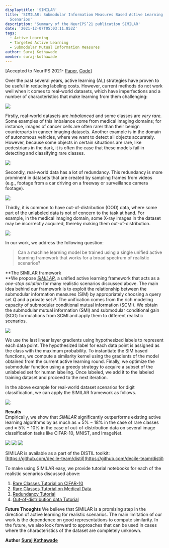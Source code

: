 ```yaml
---
displaytitle: 'SIMILAR'
title: 'SIMILAR: Submodular Information Measures Based Active Learning In Realistic
  Scenarios'
description: 'Summary of the NeurIPS’21 publication SIMILAR'
date: '2021-12-07T05:03:11.852Z'
tags:
  - Active Learning
  - Targeted Active Learning
  - Submodular Mutual Information Measures
author: Suraj Kothawade
member: suraj-kothawade
---
```


\[Accepted to NeurIPS 2021- [Paper](https://proceedings.neurips.cc/paper/2021/file/9af08cda54faea9adf40a201794183cf-Paper.pdf), 
[Code](https://github.com/decile-team/distil)\]

Over the past several years, active learning (AL) strategies have proven to be useful in reducing labeling costs. However, current methods do not work well when it comes to real-world datasets, which have imperfections and a number of characteristics that make learning from them challenging:

![](https://www.caraml-lab.com/images/blog/1__vcaxeFANwuAVWtpLRWC__Ow.png)

Firstly, real-world datasets are _imbalanced_ and some classes are _very rare._ Some examples of this imbalance come from medical imaging domains; for instance, images of cancer cells are often rarer than their benign counterparts in cancer imaging datasets. Another example is in the domain of autonomous vehicles, where we want to detect all objects accurately. However, because some objects in certain situations are rare, like pedestrians in the dark, it is often the case that these models fail in detecting and classifying rare classes.

![](https://www.caraml-lab.com/images/blog/1__gpwEQ2xPPqbHVSokUtiDDw.png)

Secondly, real-world data has a lot of redundancy. This redundancy is more prominent in datasets that are created by sampling frames from videos (e.g., footage from a car driving on a freeway or surveillance camera footage).

![](https://www.caraml-lab.com/images/blog/1__AMm9m8DWVFVBpZQwh8GHUQ.png)

Thirdly, it is common to have out-of-distribution (OOD) data, where some part of the unlabeled data is not of concern to the task at hand. For example, in the medical imaging domain, some X-ray images in the dataset may be incorrectly acquired, thereby making them out-of-distribution.

![](https://www.caraml-lab.com/images/blog/1__Bg8__K03FtysxhEqF8VRL6g.png)

In our work, we address the following question:

> Can a machine learning model be trained using a single unified active learning framework that works for a broad spectrum of realistic scenarios?

**The SIMILAR framework  
**We propose [_SIMILAR_](https://arxiv.org/pdf/2107.00717.pdf), a unified active learning framework that acts as a _one-stop solution_ for many realistic scenarios discussed above. The main idea behind our framework is to exploit the relationship between the submodular information measures (SIM) by appropriately choosing a query set _Q_ and a private set _P._ The unification comes from the rich modeling capacity of submodular conditional mutual information (SCMI). We obtain the submodular mutual information (SMI) and submodular conditional gain (SCG) formulations from SCMI and apply them to different realistic scenarios.

![](https://www.caraml-lab.com/images/blog/1__T__fvXmfS9PWSTl3gwA__rsw.png)

We use the last linear layer gradients using hypothesized labels to represent each data point. The hypothesized label for each data point is assigned as the class with the maximum probability. To instantiate the SIM based functions, we compute a similarity kernel using the gradients of the model obtained from the current active learning round. Finally, we optimize the submodular function using a greedy strategy to acquire a subset of the unlabeled set for human labeling. Once labeled, we add it to the labeled training dataset and proceed to the next iteration.

In the above example for real-world dataset scenarios for digit classification, we can apply the SIMILAR framework as follows.

![](https://www.caraml-lab.com/images/blog/1__KsNG8NZSmxIz5vLF9YJk8w.png)

**Results**  
Empirically, we show that _SIMILAR_ significantly outperforms existing active learning algorithms by as much as ≈ 5% − 18% in the case of rare classes and ≈ 5% − 10% in the case of out-of-distribution data on several image classification tasks like CIFAR-10, MNIST, and ImageNet.

![](https://www.caraml-lab.com/images/blog/1__Rq45wnVJDGs__zKjONYLsPA.png)
![](https://www.caraml-lab.com/images/blog/1__BZuTGPXrmIKBmOiERLcIPQ.png)
![](https://www.caraml-lab.com/images/blog/1__jRXrYEnqkvk6WpQbm0X__iw.png)

SIMILAR is available as a part of the DISTIL toolkit: [https://github.com/decile-team/distil](https://github.com/decile-team/distil)

To make using SIMILAR easy, we provide tutorial notebooks for each of the realistic scenarios discussed above:

1.  [Rare Classes Tutorial on CIFAR-10](https://github.com/decile-team/distil/blob/main/tutorials/image_classification/realistic_scenarios/DISTIL_Example_Rare_Classes_CIFAR10.ipynb)
2.  [Rare Classes Tutorial on Medical Data](https://github.com/decile-team/distil/blob/main/tutorials/image_classification/realistic_scenarios/DISTIL_Example_Rare_Classes_PneumoniaMNIST.ipynb)
3.  [Redundancy Tutorial](https://github.com/decile-team/distil/blob/main/tutorials/image_classification/realistic_scenarios/DISTIL_Example_Redundancy_CIFAR10.ipynb)
4.  [Out-of-distribution data Tutorial](https://github.com/decile-team/distil/blob/main/tutorials/image_classification/realistic_scenarios/DISTIL_Example_OOD_CIFAR10.ipynb)

**Future Thoughts**
We believe that SIMILAR is a promising step in the direction of active learning for realistic scenarios. The main limitation of our work is the dependence on good representations to compute similarity. In the future, we also look forward to approaches that can be used in cases where the characteristics of the dataset are completely unknown.

**Author**
[**Suraj Kothawade**](https://personal.utdallas.edu/~snk170001/)